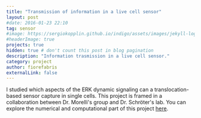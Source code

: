 ```yaml
---
title: "Transmission of information in a live cell sensor"
layout: post
#date: 2016-01-23 22:10
tag: sensor
#image: https://sergiokopplin.github.io/indigo/assets/images/jekyll-logo-light-solid.png
#headerImage: true
projects: true
hidden: true # don't count this post in blog pagination
description: "Information trasmission in a live cell sensor."
category: project
author: fiorefabris
externalLink: false
---
```

 
<!--- ![Screenshot](https://raw.githubusercontent.com/sergiokopplin/indigo/gh-pages/assets/screen-shot.png) -->


I studied which aspects of the ERK dynamic signaling can a translocation-based sensor capture in single cells. This project is framed in a collaboration between Dr. Morelli's group and Dr. Schröter's lab. You can explore the numerical and computational part of this project [here](https://github.com/fiorefabris/ERK_sensor_dyn).


